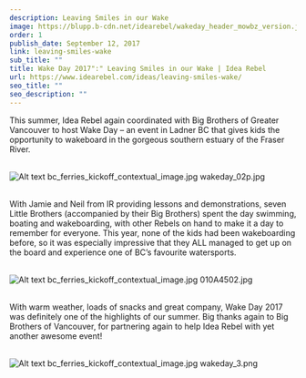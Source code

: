 ```yaml
---
description: Leaving Smiles in our Wake
image: https://blupp.b-cdn.net/idearebel/wakeday_header_mowbz_version.jpg?quality=80&width=800
order: 1
publish_date: September 12, 2017
link: leaving-smiles-wake
sub_title: ""
title: Wake Day 2017":" Leaving Smiles in our Wake | Idea Rebel
url: https://www.idearebel.com/ideas/leaving-smiles-wake/
seo_title: ""
seo_description: ""
---
```

This summer, Idea Rebel again coordinated with Big Brothers of Greater Vancouver to host Wake Day – an event in Ladner BC that gives kids the opportunity to wakeboard in the gorgeous southern estuary of the Fraser River.

\
![Alt text](https://blupp.b-cdn.net/idearebel/wakeday_02p.jpg?quality=80&width=800?quality=80&width=800 "a title")
bc_ferries_kickoff_contextual_image.jpg
wakeday_02p.jpg

\
With Jamie and Neil from IR providing lessons and demonstrations, seven Little Brothers (accompanied by their Big Brothers) spent the day swimming, boating and wakeboarding, with other Rebels on hand to make it a day to remember for everyone. This year, none of the kids had been wakeboarding before, so it was especially impressive that they ALL managed to get up on the board and experience one of BC’s favourite watersports.

\
![Alt text](https://blupp.b-cdn.net/idearebel/010A4502.jpg?quality=80&width=800?quality=80&width=800 "a title")
bc_ferries_kickoff_contextual_image.jpg
010A4502.jpg

\
With warm weather, loads of snacks and great company, Wake Day 2017 was definitely one of the highlights of our summer. Big thanks again to Big Brothers of Vancouver, for partnering again to help Idea Rebel with yet another awesome event!

\
![Alt text](https://blupp.b-cdn.net/idearebel/wakeday_3.png?quality=80&width=800?quality=80&width=800 "a title")
bc_ferries_kickoff_contextual_image.jpg
wakeday_3.png
